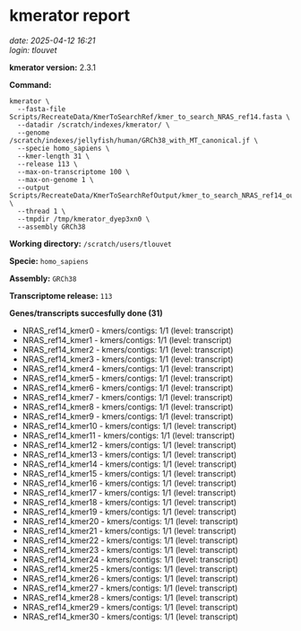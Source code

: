 # kmerator report
*date: 2025-04-12 16:21*  
*login: tlouvet*

**kmerator version:** 2.3.1

**Command:**

```
kmerator \
  --fasta-file Scripts/RecreateData/KmerToSearchRef/kmer_to_search_NRAS_ref14.fasta \
  --datadir /scratch/indexes/kmerator/ \
  --genome /scratch/indexes/jellyfish/human/GRCh38_with_MT_canonical.jf \
  --specie homo_sapiens \
  --kmer-length 31 \
  --release 113 \
  --max-on-transcriptome 100 \
  --max-on-genome 1 \
  --output Scripts/RecreateData/KmerToSearchRefOutput/kmer_to_search_NRAS_ref14_output \
  --thread 1 \
  --tmpdir /tmp/kmerator_dyep3xn0 \
  --assembly GRCh38
```

**Working directory:** `/scratch/users/tlouvet`

**Specie:** `homo_sapiens`

**Assembly:** `GRCh38`

**Transcriptome release:** `113`

**Genes/transcripts succesfully done (31)**

- NRAS_ref14_kmer0 - kmers/contigs: 1/1 (level: transcript)
- NRAS_ref14_kmer1 - kmers/contigs: 1/1 (level: transcript)
- NRAS_ref14_kmer2 - kmers/contigs: 1/1 (level: transcript)
- NRAS_ref14_kmer3 - kmers/contigs: 1/1 (level: transcript)
- NRAS_ref14_kmer4 - kmers/contigs: 1/1 (level: transcript)
- NRAS_ref14_kmer5 - kmers/contigs: 1/1 (level: transcript)
- NRAS_ref14_kmer6 - kmers/contigs: 1/1 (level: transcript)
- NRAS_ref14_kmer7 - kmers/contigs: 1/1 (level: transcript)
- NRAS_ref14_kmer8 - kmers/contigs: 1/1 (level: transcript)
- NRAS_ref14_kmer9 - kmers/contigs: 1/1 (level: transcript)
- NRAS_ref14_kmer10 - kmers/contigs: 1/1 (level: transcript)
- NRAS_ref14_kmer11 - kmers/contigs: 1/1 (level: transcript)
- NRAS_ref14_kmer12 - kmers/contigs: 1/1 (level: transcript)
- NRAS_ref14_kmer13 - kmers/contigs: 1/1 (level: transcript)
- NRAS_ref14_kmer14 - kmers/contigs: 1/1 (level: transcript)
- NRAS_ref14_kmer15 - kmers/contigs: 1/1 (level: transcript)
- NRAS_ref14_kmer16 - kmers/contigs: 1/1 (level: transcript)
- NRAS_ref14_kmer17 - kmers/contigs: 1/1 (level: transcript)
- NRAS_ref14_kmer18 - kmers/contigs: 1/1 (level: transcript)
- NRAS_ref14_kmer19 - kmers/contigs: 1/1 (level: transcript)
- NRAS_ref14_kmer20 - kmers/contigs: 1/1 (level: transcript)
- NRAS_ref14_kmer21 - kmers/contigs: 1/1 (level: transcript)
- NRAS_ref14_kmer22 - kmers/contigs: 1/1 (level: transcript)
- NRAS_ref14_kmer23 - kmers/contigs: 1/1 (level: transcript)
- NRAS_ref14_kmer24 - kmers/contigs: 1/1 (level: transcript)
- NRAS_ref14_kmer25 - kmers/contigs: 1/1 (level: transcript)
- NRAS_ref14_kmer26 - kmers/contigs: 1/1 (level: transcript)
- NRAS_ref14_kmer27 - kmers/contigs: 1/1 (level: transcript)
- NRAS_ref14_kmer28 - kmers/contigs: 1/1 (level: transcript)
- NRAS_ref14_kmer29 - kmers/contigs: 1/1 (level: transcript)
- NRAS_ref14_kmer30 - kmers/contigs: 1/1 (level: transcript)
